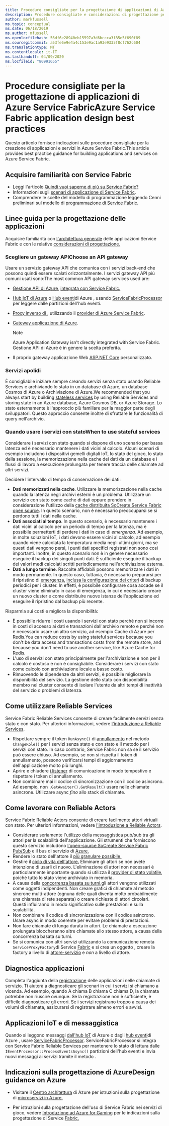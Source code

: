 ```yaml
---
title: Procedure consigliate per la progettazione di applicazioni di Azure Service FabricAzure Service Fabric application design best practices
description: Procedure consigliate e considerazioni di progettazione per lo sviluppo di applicazioni e servizi con Azure Service Fabric.Best practices and design considerations for developing applications and services using Azure Service Fabric.
author: markfussell
ms.topic: conceptual
ms.date: 06/18/2019
ms.author: mfussell
ms.openlocfilehash: 56df6e28940eb15597a3d6bccca3f85e5f690f89
ms.sourcegitcommit: a53fe6e9e4a4c153e9ac1a93e9335f8cf762c604
ms.translationtype: MT
ms.contentlocale: it-IT
ms.lasthandoff: 04/09/2020
ms.locfileid: "80991655"
---
```

# <a name="azure-service-fabric-application-design-best-practices"></a>Procedure consigliate per la progettazione di applicazioni di Azure Service FabricAzure Service Fabric application design best practices

Questo articolo fornisce indicazioni sulle procedure consigliate per la creazione di applicazioni e servizi in Azure Service Fabric.This article provides best practice guidance for building applications and services on Azure Service Fabric.
 
## <a name="get-familiar-with-service-fabric"></a>Acquisire familiarità con Service Fabric
* Leggi l'articolo [Quindi vuoi saperne di più su Service Fabric?](service-fabric-content-roadmap.md)
* Informazioni sugli [scenari di applicazione di Service Fabric](service-fabric-application-scenarios.md).
* Comprendere le scelte del modello di programmazione leggendo Cenni preliminari sul modello di [programmazione di Service Fabric](service-fabric-choose-framework.md).



## <a name="application-design-guidance"></a>Linee guida per la progettazione delle applicazioni
Acquisire familiarità con [l'architettura generale](https://docs.microsoft.com/azure/architecture/reference-architectures/microservices/service-fabric) delle applicazioni Service Fabric e con le relative [considerazioni di progettazione.](https://docs.microsoft.com/azure/architecture/reference-architectures/microservices/service-fabric#design-considerations)

### <a name="choose-an-api-gateway"></a>Scegliere un gateway APIChoose an API gateway
Usare un servizio gateway API che comunica con i servizi back-end che possono quindi essere scalati orizzontalmente. I servizi gateway API più comuni usati sono:The most common API gateway services used are:

- [Gestione API di Azure](https://docs.microsoft.com/azure/service-fabric/service-fabric-api-management-overview), [integrata con Service Fabric.](https://docs.microsoft.com/azure/service-fabric/service-fabric-tutorial-deploy-api-management)
- [Hub IoT di Azure](https://docs.microsoft.com/azure/iot-hub/) o [Hub eventi](https://docs.microsoft.com/azure/event-hubs/)di Azure , usando [ServiceFabricProcessor](https://github.com/Azure/azure-sdk-for-net/tree/master/sdk/eventhub/Microsoft.Azure.EventHubs.ServiceFabricProcessor) per leggere dalle partizioni dell'hub eventi.
- [Proxy inverso di ](https://blogs.msdn.microsoft.com/azureservicefabric/2018/04/05/intelligent-routing-on-service-fabric-with-traefik/), utilizzando il [provider di Azure Service Fabric](https://docs.traefik.io/v1.6/configuration/backends/servicefabric/).
- [Gateway applicazione di Azure](https://docs.microsoft.com/azure/application-gateway/).

   > [!NOTE] 
   > Azure Application Gateway isn't directly integrated with Service Fabric. Gestione API di Azure è in genere la scelta preferita.
- Il proprio gateway applicazione Web [ASP.NET Core](https://docs.microsoft.com/azure/service-fabric/service-fabric-reliable-services-communication-aspnetcore) personalizzato.

### <a name="stateless-services"></a>Servizi apolidi
È consigliabile iniziare sempre creando servizi senza stato usando Reliable Services e archiviando lo stato in un database di Azure, un database Cosmos di Azure o Archiviazione di Azure.We recommended that you always start by building [stateless services](https://docs.microsoft.com/azure/service-fabric/service-fabric-reliable-services-introduction) by using Reliable Services and storing state in an Azure database, Azure Cosmos DB, or Azure Storage. Lo stato esternamente è l'approccio più familiare per la maggior parte degli sviluppatori. Questo approccio consente inoltre di sfruttare le funzionalità di query nell'archivio.  

### <a name="when-to-use-stateful-services"></a>Quando usare i servizi con statoWhen to use stateful services
Considerare i servizi con stato quando si dispone di uno scenario per bassa latenza ed è necessario mantenere i dati vicini al calcolo. Alcuni scenari di esempio includono i dispositivi gemelli digitali IoT, lo stato del gioco, lo stato della sessione, la memorizzazione nella cache dei dati da un database e i flussi di lavoro a esecuzione prolungata per tenere traccia delle chiamate ad altri servizi.

Decidere l'intervallo di tempo di conservazione dei dati:

- **Dati memorizzati nella cache**. Utilizzare la memorizzazione nella cache quando la latenza negli archivi esterni è un problema. Utilizzare un servizio con stato come cache di dati oppure prendere in considerazione l'utilizzo della [cache distribuita SoCreate Service Fabric open source](https://github.com/SoCreate/service-fabric-distributed-cache). In questo scenario, non è necessario preoccuparsi se si perdono tutti i dati nella cache.
- **Dati associati al tempo**. In questo scenario, è necessario mantenere i dati vicini al calcolo per un periodo di tempo per la latenza, ma è possibile permetterti di perdere i dati in caso di *emergenza.* Ad esempio, in molte soluzioni IoT, i dati devono essere vicini al calcolo, ad esempio quando viene calcolata la temperatura media negli ultimi giorni, ma se questi dati vengono persi, i punti dati specifici registrati non sono così importanti. Inoltre, in questo scenario non è in genere necessario eseguire il backup dei singoli punti dati. È sufficiente eseguire il backup dei valori medi calcolati scritti periodicamente nell'archiviazione esterna.  
- **Dati a lungo termine**. Raccolte affidabili possono memorizzare i dati in modo permanente. In questo caso, tuttavia, è necessario prepararsi per il ripristino di [emergenza,](https://docs.microsoft.com/azure/service-fabric/service-fabric-disaster-recovery) [inclusa la configurazione dei criteri](https://docs.microsoft.com/azure/service-fabric/service-fabric-backuprestoreservice-configure-periodic-backup) di backup periodici per i cluster. In effetti, è possibile configurare cosa accade se il cluster viene eliminato in caso di emergenza, in cui è necessario creare un nuovo cluster e come distribuire nuove istanze dell'applicazione ed eseguire il ripristino dal backup più recente.

Risparmia sui costi e migliora la disponibilità:
- È possibile ridurre i costi usando i servizi con stato perché non si incorre in costi di accesso ai dati e transazioni dall'archivio remoto e perché non è necessario usare un altro servizio, ad esempio Cache di Azure per Redis.You can reduce costs by using stateful services because you don't be data access and transactions costs from the remote store, and because you don't need to use another service, like Azure Cache for Redis.
- L'uso di servizi con stato principalmente per l'archiviazione e non per il calcolo è costoso e non è consigliabile. Considerare i servizi con stato come calcolo con archiviazione locale a basso costo.
- Rimuovendo le dipendenze da altri servizi, è possibile migliorare la disponibilità del servizio. La gestione dello stato con disponibilità membro nel cluster consente di isolare l'utente da altri tempi di inattività del servizio o problemi di latenza.

## <a name="how-to-work-with-reliable-services"></a>Come utilizzare Reliable Services
Service Fabric Reliable Services consente di creare facilmente servizi senza stato e con stato. Per ulteriori informazioni, vedere [l'introduzione a Reliable Services](https://docs.microsoft.com/azure/service-fabric/service-fabric-reliable-services-introduction).
- Rispettare sempre il token `RunAsync()` di [annullamento](https://docs.microsoft.com/azure/service-fabric/service-fabric-reliable-services-lifecycle#stateful-service-primary-swaps) nel metodo `ChangeRole()` per i servizi senza stato e con stato e il metodo per i servizi con stato. In caso contrario, Service Fabric non sa se il servizio può essere chiuso. Ad esempio, se non si rispetta il token di annullamento, possono verificarsi tempi di aggiornamento dell'applicazione molto più lunghi.
-    Aprire e chiudere [i listener](https://docs.microsoft.com/azure/service-fabric/service-fabric-reliable-services-communication) di comunicazione in modo tempestivo e rispettare i token di annullamento.
-    Non combinare mai il codice di sincronizzazione con il codice asincrono. Ad esempio, non `.GetAwaiter().GetResult()` usare nelle chiamate asincrone. Utilizzare async *fino* allo stack di chiamate.

## <a name="how-to-work-with-reliable-actors"></a>Come lavorare con Reliable Actors
Service Fabric Reliable Actors consente di creare facilmente attori virtuali con stato. Per ulteriori informazioni, vedere [l'introduzione a Reliable Actors](https://docs.microsoft.com/azure/service-fabric/service-fabric-reliable-actors-introduction).

- Considerare seriamente l'utilizzo della messaggistica pub/sub tra gli attori per la scalabilità dell'applicazione. Gli strumenti che forniscono questo servizio includono [l'open-source SoCreate Service Fabric Pub/Sub](https://service-fabric-pub-sub.socreate.it/) e il bus di servizio di [Azure.](https://docs.microsoft.com/azure/service-bus/)
- Rendere lo stato dell'attore il [più granulare possibile.](https://docs.microsoft.com/azure/service-fabric/service-fabric-reliable-actors-state-management#best-practices)
- Gestire il [ciclo di vita dell'attore.](https://docs.microsoft.com/azure/service-fabric/service-fabric-reliable-actors-state-management#best-practices) Eliminare gli attori se non avete intenzione di usarli di nuovo. L'eliminazione di attori non necessari è particolarmente importante quando si utilizza il [provider di stato volatile](https://docs.microsoft.com/azure/service-fabric/service-fabric-reliable-actors-state-management#state-persistence-and-replication), poiché tutto lo stato viene archiviato in memoria.
- A causa della [concorrenza basata su turni,](https://docs.microsoft.com/azure/service-fabric/service-fabric-reliable-actors-introduction#concurrency)gli attori vengono utilizzati come oggetti indipendenti. Non creare grafici di chiamate al metodo sincrone multi-attore (ognuna delle quali diventa molto probabilmente una chiamata di rete separata) o creare richieste di attori circolari. Questi influiranno in modo significativo sulle prestazioni e sulla scalabilità.
- Non combinare il codice di sincronizzazione con il codice asincrono. Usare async in modo coerente per evitare problemi di prestazioni.
- Non fare chiamate di lunga durata in attori. Le chiamate a esecuzione prolungata bloccheranno altre chiamate allo stesso attore, a causa della concorrenza basata su turni.
- Se si comunica con altri servizi utilizzando la comunicazione remota `ServiceProxyFactory`di Service [Fabric](https://docs.microsoft.com/azure/service-fabric/service-fabric-reliable-services-communication-remoting) e si crea un oggetto , creare la factory a livello di [attore-servizio](https://docs.microsoft.com/azure/service-fabric/service-fabric-reliable-actors-using) e *non* a livello di attore.


## <a name="application-diagnostics"></a>Diagnostica applicazioni
Completa l'aggiunta della [registrazione](https://docs.microsoft.com/azure/service-fabric/service-fabric-diagnostics-event-generation-app) delle applicazioni nelle chiamate di servizio. Ti aiuterà a diagnosticare gli scenari in cui i servizi si chiamano a vicenda. Ad esempio, quando A chiama B chiama C chiama D, la chiamata potrebbe non riuscire ovunque. Se la registrazione non è sufficiente, è difficile diagnosticare gli errori. Se i servizi registrano troppo a causa dei volumi di chiamata, assicurarsi di registrare almeno errori e avvisi.

## <a name="iot-and-messaging-applications"></a>Applicazioni IoT e di messaggistica
Quando si leggono messaggi [dall'hub IoT](https://docs.microsoft.com/azure/iot-hub/) di Azure o dagli [hub eventi](https://docs.microsoft.com/azure/event-hubs/)di Azure , usare [ServiceFabricProcessor](https://github.com/Azure/azure-event-hubs/tree/master/samples/DotNet/Microsoft.Azure.EventHubs/ServiceFabricProcessor). ServiceFabricProcessor si integra con Service Fabric Reliable Services per mantenere lo stato di lettura dalle `IEventProcessor::ProcessEventsAsync()` partizioni dell'hub eventi e invia nuovi messaggi ai servizi tramite il metodo .


## <a name="design-guidance-on-azure"></a>Indicazioni sulla progettazione di AzureDesign guidance on Azure
* Visitare il [Centro architettura](https://docs.microsoft.com/azure/architecture/microservices/) di Azure per istruzioni sulla progettazione di [microservizi in Azure.](https://docs.microsoft.com/azure/architecture/microservices/)

* Per istruzioni sulla progettazione dell'uso di Service Fabric nei servizi di gioco, vedere [Introduzione ad Azure for Gaming](https://docs.microsoft.com/gaming/azure/) per le indicazioni sulla progettazione di Service [Fabric.](https://docs.microsoft.com/gaming/azure/reference-architectures/multiplayer-synchronous-sf)
